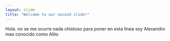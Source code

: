 ```yaml
---
layout: slide
title: "Welcome to our second slide!"
---
```

Hola. no se me ocurre nada chistoso para poner en esta linea
soy Alexandro mas conocido como Alito

